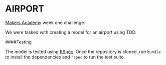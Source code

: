 AIRPORT
=======

[Makers Academy](http://www.makersacademy.com/) week one challenge. 

We were tasked with creating a model for an airport using TDD.

####Testing

The model is tested using [RSpec](https://github.com/rspec/rspec). Once the
repository is cloned, run `bundle` to install the dependencies and `rspec` to
run the test suite.
